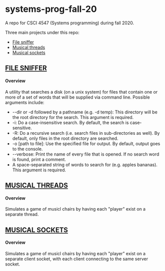 # systems-prog-fall-20
A repo for CSCI 4547 (Systems programming) during fall 2020.

Three main projects under this repo:
* [File sniffer](#file-sniffer)
* [Musical threads](#musical-threads)
* [Musical sockets](#musical-sockets)


## [FILE SNIFFER](file_sniffer/)
#### **Overview**
A utility that searches a disk (on a unix system) for files that contain one or more of a set of words that will be supplied via command line. Possible arguments include:
* --dir or -d followed by a pathname (e.g. -d temp): This directory will be the root directory for the search. This argument is required.
* -i: Do a case-insensitive search. By default, the search is case-sensitive.
* -R: Do a recursive search (i.e. search files in sub-directories as well). By default, only files in the root directory are searched.
* -o [path to file]: Use the specified file for output. By default, output goes to the console.
* --verbose: Print the name of every file that is opened. If no search word is found, print a comment.
* A space-separated string of words to search for (e.g. apples bananas). This argument is required.


## [MUSICAL THREADS](musical_threads/)
#### **Overview**
Simulates a game of musicl chairs by having each "player" exist on a separate thread.

## [MUSICAL SOCKETS](musical_sockets/)
#### **Overview**
Simulates a game of musicl chairs by having each "player" exist on a separate client socket, with each client connecting to the same server socket.
